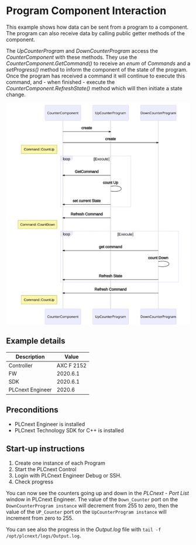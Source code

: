 # Program Component Interaction 
This example shows how data can be sent from a program to a component.
The program can also receive data by calling public getter methods of the component.

The *UpCounterProgram* and *DownCounterProgram* access the *CounterComponent* with these methods.
They use the *CounterComponent.GetCommand()* to receive an *enum* of *Commands* and a *setProgress()* method to inform the component of the state of the program.
Once the program has received a command it will continue to execute this command, and - when finished - execute the *CounterComponent.RefreshState()* method which will then initiate a state change.

<!-- Original mermaid source, for when github decides to allow it.
```mermaid
sequenceDiagram
    participant CounterComponent
    participant UpCounterProgram
    participant DownCounterProgram
    CounterComponent->>DownCounterProgram: create
 CounterComponent->>DownCounterProgram: create
Note left of CounterComponent: Command::CountUp
    loop Execute
        UpCounterProgram->>CounterComponent: GetCommand
       
        UpCounterProgram->UpCounterProgram: count Up   
        UpCounterProgram->>CounterComponent: set current State 
 end
UpCounterProgram->>CounterComponent: Refresh Command 
Note left of CounterComponent: Command::CountDown
loop Execute
        DownCounterProgram->>CounterComponent: get command 
        DownCounterProgram->DownCounterProgram: count Down
        DownCounterProgram->>CounterComponent: Refresh State 
    end

DownCounterProgram->>CounterComponent: Refresh Command 
Note left of CounterComponent: Command::CountUp
```
-->
![Sequence diagram](mermaid-diagram.svg "Sequence")

## Example details
|Description | Value |
|------------ |-----------|
|Controller | AXC F 2152 | 
|FW | 2020.6.1 |
|SDK | 2020.6.1 |
|PLCnext Engineer | 2020.6 |

## Preconditions

- PLCnext Engineer is installed 
- PLCnext Technology SDK for C++ is installed

## Start-up instructions

1. Create one instance of each Program
2. Start the PLCnext Control
3. Login with PLCnext Engineer Debug or SSH.
4. Check progress

You can now see the counters going up and down in the *PLCnext - Port List* window in PLCnext Engineer. The value of the `Down_Counter` port on the `DownCounterProgram instance` will decrement from 255 to zero, then the value of the `UP_Counter` port on the `UpCounterProgram instance` will increment from zero to 255.

You can see also the progress in the *Output.log* file with `tail -f /opt/plcnext/logs/Output.log`.